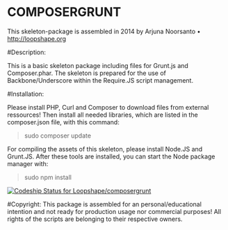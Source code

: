 COMPOSERGRUNT
=============
This skeleton-package is assembled in 2014 by 
Arjuna Noorsanto • http://loopshape.org

#Description:

This is a basic skeleton package including files for Grunt.js and Composer.phar.
The skeleton is prepared for the use of Backbone/Underscore within the Require.JS script management.

#Installation:

Please install PHP, Curl and Composer to download files from external ressources!
Then install all needed libraries, which are listed in the composer.json file, with this command:
> sudo composer update

For compiling the assets of this skeleton, please install Node.JS and Grunt.JS.
After these tools are installed, you can start the Node package manager with:
> sudo npm install
  
  
  
[![Codeship Status for Loopshape/composergrunt](https://www.codeship.io/projects/45767080-bb97-0131-bd94-125e85098dc1/status)](https://www.codeship.io/projects/20973)
  
  
  
  
#Copyright:
This package is assembled for an personal/educational intention and not ready for production usage nor commercial purposes!
All rights of the scripts are belonging to their respective owners.
